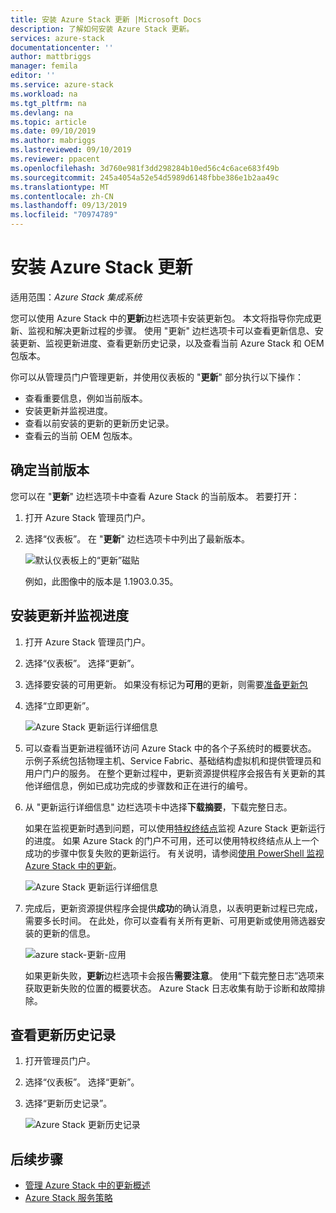```yaml
---
title: 安装 Azure Stack 更新 |Microsoft Docs
description: 了解如何安装 Azure Stack 更新。
services: azure-stack
documentationcenter: ''
author: mattbriggs
manager: femila
editor: ''
ms.service: azure-stack
ms.workload: na
ms.tgt_pltfrm: na
ms.devlang: na
ms.topic: article
ms.date: 09/10/2019
ms.author: mabriggs
ms.lastreviewed: 09/10/2019
ms.reviewer: ppacent
ms.openlocfilehash: 3d760e981f3dd298284b10ed56c4c6ace683f49b
ms.sourcegitcommit: 245a4054a52e54d5989d6148fbbe386e1b2aa49c
ms.translationtype: MT
ms.contentlocale: zh-CN
ms.lasthandoff: 09/13/2019
ms.locfileid: "70974789"
---
```

# <a name="install-azure-stack-updates"></a>安装 Azure Stack 更新

适用范围：*Azure Stack 集成系统*

您可以使用 Azure Stack 中的**更新**边栏选项卡安装更新包。 本文将指导你完成更新、监视和解决更新过程的步骤。 使用 "更新" 边栏选项卡可以查看更新信息、安装更新、监视更新进度、查看更新历史记录，以及查看当前 Azure Stack 和 OEM 包版本。

你可以从管理员门户管理更新，并使用仪表板的 "**更新**" 部分执行以下操作：

- 查看重要信息，例如当前版本。
- 安装更新并监视进度。
- 查看以前安装的更新的更新历史记录。
- 查看云的当前 OEM 包版本。

## <a name="determine-the-current-version"></a>确定当前版本

您可以在 "**更新**" 边栏选项卡中查看 Azure Stack 的当前版本。 若要打开：

1.  打开 Azure Stack 管理员门户。

2.  选择“仪表板”。 在 "**更新**" 边栏选项卡中列出了最新版本。

    ![默认仪表板上的“更新”磁贴](./media/azure-stack-update-apply/image1.png)

    例如，此图像中的版本是 1.1903.0.35。

## <a name="install-updates-and-monitor-progress"></a>安装更新并监视进度

1. 打开 Azure Stack 管理员门户。

2. 选择“仪表板”。 选择“更新”。

3. 选择要安装的可用更新。 如果没有标记为**可用**的更新，则需要[准备更新包](azure-stack-update-prepare-package.md)

4. 选择“立即更新”。

    ![Azure Stack 更新运行详细信息](./media/azure-stack-update-apply/image2.png)

5. 可以查看当更新进程循环访问 Azure Stack 中的各个子系统时的概要状态。 示例子系统包括物理主机、Service Fabric、基础结构虚拟机和提供管理员和用户门户的服务。 在整个更新过程中，更新资源提供程序会报告有关更新的其他详细信息，例如已成功完成的步骤数和正在进行的编号。

6. 从 "更新运行详细信息" 边栏选项卡中选择**下载摘要**，下载完整日志。

    如果在监视更新时遇到问题，可以使用[特权终结点](https://docs.microsoft.com/azure-stack/operator/azure-stack-privileged-endpoint)监视 Azure Stack 更新运行的进度。 如果 Azure Stack 的门户不可用，还可以使用特权终结点从上一个成功的步骤中恢复失败的更新运行。 有关说明，请参阅[使用 PowerShell 监视 Azure Stack 中的更新](azure-stack-update-monitor.md)。

    ![Azure Stack 更新运行详细信息](./media/azure-stack-update-apply/image3.png)

7. 完成后，更新资源提供程序会提供**成功**的确认消息，以表明更新过程已完成，需要多长时间。 在此处，你可以查看有关所有更新、可用更新或使用筛选器安装的更新的信息。

    ![azure stack-更新-应用](./media/azure-stack-update-apply/image4.png)

    如果更新失败，**更新**边栏选项卡会报告**需要注意**。 使用“下载完整日志”选项来获取更新失败的位置的概要状态。 Azure Stack 日志收集有助于诊断和故障排除。

## <a name="review-update-history"></a>查看更新历史记录

1. 打开管理员门户。

2. 选择“仪表板”。 选择“更新”。

3. 选择“更新历史记录”。

    ![Azure Stack 更新历史记录](./media/azure-stack-update-apply/image7.png)

## <a name="next-steps"></a>后续步骤

-   [管理 Azure Stack 中的更新概述](https://docs.microsoft.com/azure-stack/operator/azure-stack-updates)  
-   [Azure Stack 服务策略](https://docs.microsoft.com/azure-stack/operator/azure-stack-servicing-policy)  
